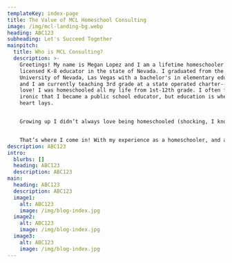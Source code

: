 ```yaml
---
templateKey: index-page
title: The Value of MCL Homeschool Consulting
image: /img/mcl-landing-bg.webp
heading: ABC123
subheading: Let's Succeed Together
mainpitch:
  title: Who is MCL Consulting?
  description: >-
    Greetings! My name is Megan Lopez and I am a lifetime homeschooler and
    licensed K-8 educator in the state of Nevada. I graduated from the
    University of Nevada, Las Vegas with a bachelor's in elementary education
    and I am currently teaching 3rd grade at a state operated charter-- which I
    love! I was homeschooled all my life from 1st-12th grade. I often find it
    ironic that I became a public school educator, but education is where my
    heart lays. 


    Growing up I didn’t always love being homeschooled (shocking, I know). But looking back now I realized what a quality and individualized education I received and I wanted to be able to give that type of education to a whole class of students! Flash forward to spending nearly 8 years in the educational field and I have realized that many families still desire a more personal experience for their child’s educational needs. 


    That’s where I come in! With my experience as a homeschooler, and as a practicing and licensed educator, my heart is to help you. I want families to know that making the decision to homeschool is a personal decision, but you do not have to feel alone. My goal and passion is to help families navigate the often unfamiliar waters of homeschooling. Let me help inform you on the basics, create an educational plan for your kids, and meet your families individual needs through my consulting services. 
description: ABC123
intro:
  blurbs: []
  heading: ABC123
  description: ABC123
main:
  heading: ABC123
  description: ABC123
  image1:
    alt: ABC123
    image: /img/blog-index.jpg
  image2:
    alt: ABC123
    image: /img/blog-index.jpg
  image3:
    alt: ABC123
    image: /img/blog-index.jpg
---
```

